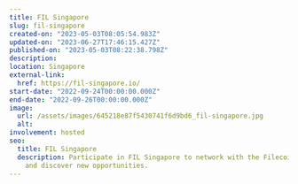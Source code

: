 ```yaml
---
title: FIL Singapore
slug: fil-singapore
created-on: "2023-05-03T08:05:54.983Z"
updated-on: "2023-06-27T17:46:15.427Z"
published-on: "2023-05-03T08:22:38.798Z"
description:
location: Singapore
external-link:
  href: https://fil-singapore.io/
start-date: "2022-09-24T00:00:00.000Z"
end-date: "2022-09-26T00:00:00.000Z"
image:
  url: /assets/images/645218e87f5430741f6d9bd6_fil-singapore.jpg
  alt:
involvement: hosted
seo:
  title: FIL Singapore
  description: Participate in FIL Singapore to network with the Filecoin community
    and discover new opportunities.
---
```

